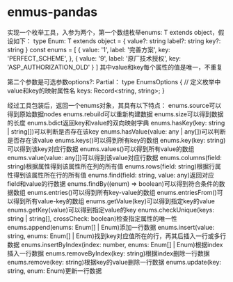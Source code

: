 # enmus-pandas

实现一个枚举工具，入参为两个，第一个数组枚举enums: T extends object，假设如下：
type Enum: T extends object = {
  value?: string
  label?: string
  key?: string
}
const enums = [
  { value: '1', label: '完善方案', key: 'PERFECT_SCHEME', },
  { value: '9', label: '原厂技术授权', key: 'ASP_AUTHORIZATION_OLD' }
]
其中value和key每个属性的值是唯一，不重复

第二个参数是可选参数options?: Partial<EnumsOptions>：
type EnumsOptions {
  // 定义枚举中value和key的映射属性名
  keys: Record<string, string>;
}


经过工具包装后，返回一个enums对象，其具有以下特点：
enums.source可以得到原始数据nodes
enums.rebuild可以重新构建数据
enums.size可以得到数据的长度
enums.bdict返回key和value的双向映射字典
enums.hasKey(key: string | string[])可以判断是否存在该key
enums.hasValue(value: any | any[])可以判断是否存在该value
enums.keys()可以得到所有key的数组
enums.key(key: string)可以得到该key对应行数据
enums.values()可以得到所有value的数组
enums.value(value: any[])可以得到该value对应行数据
enums.columns(field: string)根据属性得到该属性所在列的所有值
enums.rows(field: string)根据行属性得到该属性所在行的所有值
enums.find(field: string, value: any)返回对应field和value的行数据
enums.findBy((enum) => boolean)可以得到符合条件的数据数组
enums.entries()可以得到所有key-value的数组
enums.entriesFrom()可以得到所有value-key的数组
enums.getValue(key)可以得到指定key的value
enums.getKey(value)可以得到指定value的key
enums.checkUnique(keys: string | string[], crossCheck: boolean)检查指定属性的唯一性
enums.append(enums: Enum[] | Enum)添加一行数据
enums.insert(value: string, enums: Enum[] | Enum)找到key对应值所在的行，再其后插入一行或多行数据
enums.insertByIndex(index: number, enums: Enum[] | Enum)根据index插入一行数据
enums.removeByIndex(key: string)根据index删除一行数据
enums.remove(key: string)根据key的value删除一行数据
enums.update(key: string, enum: Enum)更新一行数据
